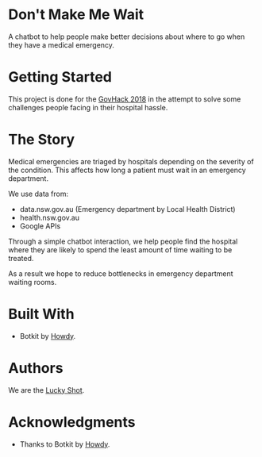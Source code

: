 # Don't Make Me Wait

A chatbot to help people make better decisions about where to go when they have a medical emergency.

# Getting Started

This project is done for the [GovHack 2018](https://2018.hackerspace.govhack.org) in the attempt to solve some challenges people facing in their hospital hassle.

# The Story

Medical emergencies are triaged by hospitals depending on the severity of the condition. This affects how long a patient must wait in an emergency department.

We use data from:
* data.nsw.gov.au (Emergency department by Local Health District)
* health.nsw.gov.au
* Google APIs

Through a simple chatbot interaction, we help people find the hospital where they are likely to spend the least amount of time waiting to be treated.

As a result we hope to reduce bottlenecks in emergency department waiting rooms.

# Built With

* Botkit by [Howdy](https://howdy.ai).

# Authors

We are the [Lucky Shot](https://2018.hackerspace.govhack.org/projects/don_t_make_me_wait_15).

# Acknowledgments

* Thanks to Botkit by [Howdy](https://howdy.ai).
